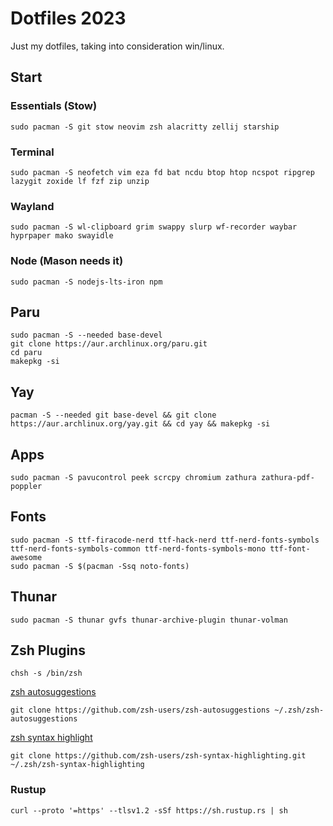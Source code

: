 # Dotfiles 2023

Just my dotfiles, taking into consideration win/linux.

## Start

### Essentials (Stow)

```shell
sudo pacman -S git stow neovim zsh alacritty zellij starship
```

### Terminal

```shell
sudo pacman -S neofetch vim eza fd bat ncdu btop htop ncspot ripgrep lazygit zoxide lf fzf zip unzip
```

### Wayland

```shell
sudo pacman -S wl-clipboard grim swappy slurp wf-recorder waybar hyprpaper mako swayidle
```

### Node (Mason needs it)

```shell
sudo pacman -S nodejs-lts-iron npm
```

## Paru

```shell
sudo pacman -S --needed base-devel
git clone https://aur.archlinux.org/paru.git
cd paru
makepkg -si
```

## Yay

`pacman -S --needed git base-devel && git clone https://aur.archlinux.org/yay.git && cd yay && makepkg -si`

## Apps

```shell
sudo pacman -S pavucontrol peek scrcpy chromium zathura zathura-pdf-poppler
```

## Fonts

```shell
sudo pacman -S ttf-firacode-nerd ttf-hack-nerd ttf-nerd-fonts-symbols ttf-nerd-fonts-symbols-common ttf-nerd-fonts-symbols-mono ttf-font-awesome
sudo pacman -S $(pacman -Ssq noto-fonts)
```

## Thunar

```shell
sudo pacman -S thunar gvfs thunar-archive-plugin thunar-volman
```

## Zsh Plugins

`chsh -s /bin/zsh`

[zsh autosuggestions](https://github.com/zsh-users/zsh-autosuggestions)

`git clone https://github.com/zsh-users/zsh-autosuggestions ~/.zsh/zsh-autosuggestions`

[zsh syntax highlight](https://github.com/zsh-users/zsh-syntax-highlighting)

`git clone https://github.com/zsh-users/zsh-syntax-highlighting.git ~/.zsh/zsh-syntax-highlighting`

### Rustup

`curl --proto '=https' --tlsv1.2 -sSf https://sh.rustup.rs | sh`
